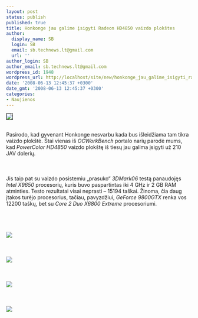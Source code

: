 ```yaml
---
layout: post
status: publish
published: true
title: Honkonge jau galime įsigyti Radeon HD4850 vaizdo plokštes
author:
  display_name: SB
  login: SB
  email: sb.technews.lt@gmail.com
  url: ''
author_login: SB
author_email: sb.technews.lt@gmail.com
wordpress_id: 1948
wordpress_url: http://localhost/site/new/honkonge_jau_galime_isigyti_radeon_hd4850_vaizdo_plokstes/
date: '2008-06-13 12:45:37 +0300'
date_gmt: '2008-06-13 12:45:37 +0300'
categories:
- Naujienos
---
```

<div class="imgright"><img src="http://tbn0.google.com/images?q=tbn:H-uMg6o-nFSkAM:http://www.rage3d.com/reviews/video/hishd3870x2cfx_p1/pics/ati_logo.png" border="1"></div>
<p><br>Pasirodo, kad gyvenant Honkonge nesvarbu kada bus išleidžiama tam tikra vaizdo plokštė. Štai vienas iš <i>OCWorkBench</i> portalo narių parodė mums, kad <i>PowerColor HD4850</i> vaizdo plokštę iš tiesų jau galima įsigyti už 210 JAV dolerių.<br />
<br><br />
<br>Jis taip pat su vaizdo posistemiu „prasuko“ <i>3DMark06</i> testą panaudojęs <i>Intel X9650</i> procesorių, kuris buvo paspartintas iki 4 GHz ir 2 GB RAM atminties. Testo rezultatai visai neprasti – 15194 taškai. Žinoma, čia daug įtakos turėjo procesorius, tačiau, pavyzdžiui, <i>GeForce 9800GTX</i> renka vos 12200 taškų, bet su <i>Core 2 Duo X6800 Extreme</i> procesoriumi.<br />
<br><br />
<br><br><img src="http://img408.imageshack.us/img408/1632/p03copypc3.jpg"><br><br />
<br><br><img src="http://img341.imageshack.us/img341/441/p04copyiz3.jpg"><br><br />
<br><br><img src="http://img408.imageshack.us/img408/1117/p06copypu8.jpg"><br><br />
<br><br><img src="http://img341.imageshack.us/img341/9002/p10copyau8.jpg"><br><br />
<br><br />
<br><br />
<br><br />
<br><br />
<br><br />
<br><br />
<br></p>
